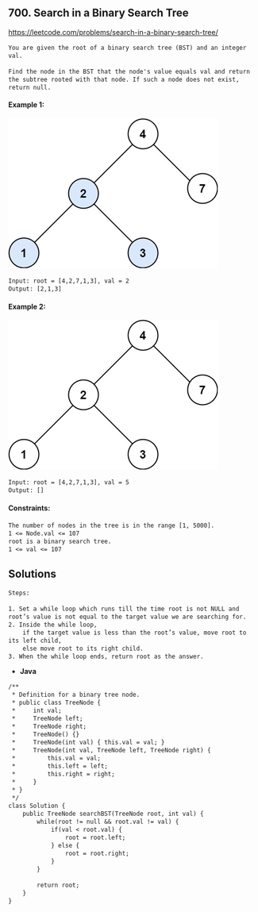 ## 700. Search in a Binary Search Tree


https://leetcode.com/problems/search-in-a-binary-search-tree/


```
You are given the root of a binary search tree (BST) and an integer val.

Find the node in the BST that the node's value equals val and return the subtree rooted with that node. If such a node does not exist, return null.
```

#### Example 1:
![Alt text](image.png)
```
Input: root = [4,2,7,1,3], val = 2
Output: [2,1,3]

```

#### Example 2:
![Alt text](image-1.png)
```
Input: root = [4,2,7,1,3], val = 5
Output: []
```


#### Constraints:
```
The number of nodes in the tree is in the range [1, 5000].
1 <= Node.val <= 107
root is a binary search tree.
1 <= val <= 107
```

## Solutions

```
Steps:

1. Set a while loop which runs till the time root is not NULL and root’s value is not equal to the target value we are searching for.
2. Inside the while loop, 
    if the target value is less than the root’s value, move root to its left child, 
    else move root to its right child.
3. When the while loop ends, return root as the answer.
```

* **Java**

```
/**
 * Definition for a binary tree node.
 * public class TreeNode {
 *     int val;
 *     TreeNode left;
 *     TreeNode right;
 *     TreeNode() {}
 *     TreeNode(int val) { this.val = val; }
 *     TreeNode(int val, TreeNode left, TreeNode right) {
 *         this.val = val;
 *         this.left = left;
 *         this.right = right;
 *     }
 * }
 */
class Solution {
    public TreeNode searchBST(TreeNode root, int val) {
        while(root != null && root.val != val) {
            if(val < root.val) {
                root = root.left;
            } else {
                root = root.right;
            }
        }

        return root; 
    }
}


```